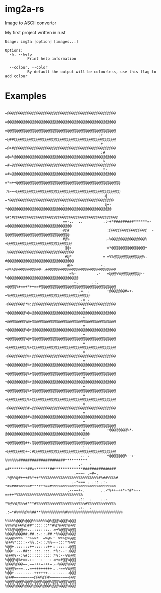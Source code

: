 # img2a-rs

Image to ASCII convertor

My first project written in rust 

```
Usage: img2a [option] [images...]

Options:
  -h, --help
          Print help information

  --colour, --color
          By default the output will be colourless, use this flag to add colour
```
# Examples
                                                  =@@@@@@@@@@@@@@@@@@@@@@@@@@@@@@@@@@@@@@@@@@@@@@@@@
                                                  =@@@@@@@@@@@@@@@@@@@@@@@@@@@@@@@@@@@@@@@@@@@@@@@@@
                                                  =@@@@@@@@@@@@@@@@@@@@@@@@@@@@@@@@@@@@@@@@@@@@@@@@@
                                              .+  =@##@@@@@@@@@@@@@@@@@@@@@@@@@@@@@@@@@@@@@@@@@@@@@@
                                .              +- =@+#@@@@@@@@@@@@@@@@@@@@@@@@@@@@@@@@@@@@@@@@@@@@@@
                                               :# =@=%@@@@@@@@@@@@@@@@@@@@@@@@@@@@@@@@@@@@@@@@@@@@@@
                               .                % =#=@@@@@@@@@@@@@@@@@@@@@@@@@@@@@@@@@@@@@@@@@@@@@@@
                               .                *-=#=@@@@@@@@@@@@@@@@@@@@@@@@@@@@@@@@@@@@@@@@@@@@@@@
                               .                =*=++@@@@@@@@@@@@@@@@@@@@@@@@@@@@@@@@@@@@@@@@@@@@@@@
                                                :%==+@@@@@@@@@@@@@@@@@@@@@@@@@@@@@@@@@@@@@@@@@@@@@@@
                              .                 .@-=*@@@@@@@@@@@@@@@@@@@@@@@@@@@@@@@@@@@@@@@@@@@@@@@
                              .                  @+-*@@@@@@@@@@@@@@@@@@@@@@@@@@@@@@@@@@@@@@@@@@@@@@@
                              .                  %#:#@@@@@@@@@@@@@@@@@@@@@@@@@@@@@@@@@@@@@@@@@@@@@@@
                              ==-..  ..         .:-+*#########******=-=@@@@@@@@@@@@@@@@@@@@@@@@@@@@@
                              @@#                 :@@@@@@@@@@@@@@@@@  -@@@@@@@@@@@@@@@@@@@@@@@@@@@@@
                              #@%                .-%@@@@@@@@@@@@@@@%  +@@@@@@@@@@@@@@@@@@@@@@@@@@@@@
                              -@@:               -=*@@@@@@@@@@@@@@@+ .%@@@@@@@@@@@@@@@@@@@@@@@@@@@@@
                               #@*              = =%%@@@@@@@@@@@@@%. #@@@@@@@@@@@@@@@@@@@@@@@@@@@@@@
                                #@-            -. =@%%@@@@@@@@@@@@-.#@@@@@@@@@@@@@@@@@@@@@@@@@@@@@@@
                                 =%-         .-   =@@@%%@@@@@@@@@--%@@@@@@@@@@@@@@@@@@@@@@@@@@@@@@@@
                                   -.      .:.    =@@@@%+==+*++==#@@@@@@@@@@@@@@@@@@@@@@@@@@@@@@@@@@
                                     .=. .        +@@@@@@@#=+-=%@@@@@@@@@@@@@@@@@@@@@@@@@@@@@@@@@@@@
                                      .= .        +@@@@@@@@*%:@@@@@@@@@@@@@@@@@@@@@@@@@@@@@@@@@@@@@@
                                       +          +@@@@@@@@%@=@@@@@@@@@@@@@@@@@@@@@@@@@@@@@@@@@@@@@@
                                       +          +@@@@@@@@%@+@@@@@@@@@@@@@@@@@@@@@@@@@@@@@@@@@@@@@@
                                       =          +@@@@@@@@%@+@@@@@@@@@@@@@@@@@@@@@@@@@@@@@@@@@@@@@@
                                       =          +@@@@@@@@%@+@@@@@@@@@@@@@@@@@@@@@@@@@@@@@@@@@@@@@@
                                       =          +@@@@@@@@@%+@@@@@@@@@@@@@@@@@@@@@@@@@@@@@@@@@@@@@@
                                       =          +@@@@@@@@@%+@@@@@@@@@@@@@@@@@@@@@@@@@@@@@@@@@@@@@@
                                       =          +@@@@@@@@@%+@@@@@@@@@@@@@@@@@@@@@@@@@@@@@@@@@@@@@@
                                       =          +@@@@@@@@@%+@@@@@@@@@@@@@@@@@@@@@@@@@@@@@@@@@@@@@@
                                       =          +@@@@@@@@@%+@@@@@@@@@@@@@@@@@@@@@@@@@@@@@@@@@@@@@@
                                       =          +@@@@@@@@@%+@@@@@@@@@@@@@@@@@@@@@@@@@@@@@@@@@@@@@@
                                       =          +@@@@@@@@@%+@@@@@@@@@@@@@@@@@@@@@@@@@@@@@@@@@@@@@@
                                       =          +@@@@@@@@@#=@@@@@@@@@@@@@@@@@@@@@@@@@@@@@@@@@@@@@@
                                       =          +@@@@@@@@@#=@@@@@@@@@@@@@@@@@@@@@@@@@@@@@@@@@@@@@@
                                       =          +@@@@@@@@@%=@@@@@@@@@@@@@@@@@@@@@@@@@@@@@@@@@@@@@@
                                       =          +@@@@@@@@%*-@@@@@@@@@@@@@@@@@@@@@@@@@@@@@@@@@@@@@@
                                       -          +@@@@@@@@#+:@@@@@@@@@@@@@@@@@@@@@@@@@@@@@@@@@@@@@@
                                       : .        +@@@@@@@@+=:#@@@@@@@@@@@@@@@@@@@@@@@@@@@@@@@@@@@@@
                                      .. .        +@@@@@@@%--:-%%%%%%#####################**********
                                     .-   -       =#******+*##=+******##*************###############
                                   .===- .=#=.   .*@%%@#+++#%*++*%%%%%%%%%%%%%%%%%%%%%%%%%%#%##%%%%#
                                  .-*=== . .:: .:-*#=###%%%%%#***+++==#%%%%%%%%%%%%%%%%%%%%%%%%%%%%%
                                .--==+-.       ..-*%+++++*+*#*+--==++*%%%%%%%%%%%%%%%%%%%%%%%%%%%%%%
                                     .::  .    ..-*%@%%@%%%#***#%%%%%%%%%%%%%%%%%%%%%%#%%%%%%%%%%%%%
                                     .:.  .    .:=*#%%%%@%%##**%%%%%%%%%%%#%%%%%%%%%%%%%%%%%%%%%%%%%


```
%%%%%@@@%@@@%%%%%%%@%@@@%@@@%@@@
%%%@%@@@%@##*::::::**#%@%@@@%@@@
%%%@%@@@==...::::::...=+%@@@%@@@
%@@@%@@@##.##.:-::.##.*%%@@@%@@@
%@@@%%%%.::%%%*..=%@%::.%%%@%@@@
%@@%*::::--%%.:-::.%%---:::**@@@
%@@+.::::::++::::::++:::::::.@@@
%@@+.---##::.:::.:::.:*%:--:.@@@
%@@@%--:%#::::::::::::*%:--%%@@@
%@@@%@%+==.::---:---:.=+=#@@%@@@
%@@@%@@@==.==+++=+++=.-+%@@@%@@@
%@@@%===...=+++++++++...-==%%@@@
%@@+.........++++++-.........@@@
%@@#=========@@@%@@#=========@@@
%@@@%@@@%@@@%@@@%@@@%@@@%@@@%@@@
%@@@%@@@%@@@%@@@%@@@%@@@%@@@%@@@
```
